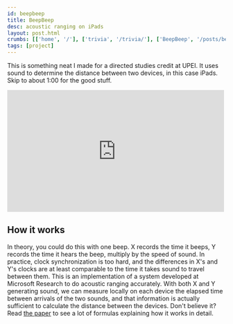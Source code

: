 ```yaml
---
id: beepbeep
title: BeepBeep
desc: acoustic ranging on iPads
layout: post.html
crumbs: [['home', '/'], ['trivia', '/trivia/'], ['BeepBeep', '/posts/beepbeep/']]
tags: [project]
---
```


<p class="section">This is something neat I made for a directed studies credit at UPEI. It uses sound to determine the distance between two devices, in this case iPads. Skip to about 1:00 for the good stuff.</p>
<iframe class="section" src="https://player.vimeo.com/video/82580692?byline=0&portrait=0" width="500" height="281" frameborder="0" webkitallowfullscreen mozallowfullscreen allowfullscreen></iframe>
<h2>How it works</h2>
<p class="section">In theory, you could do this with one beep. X records the time it beeps, Y records the time it hears the beep, multiply by the speed of sound. In practice, clock synchronization is too hard, and the differences in X's and Y's clocks are at least comparable to the time it takes sound to travel between them. This is an implementation of a system developed at Microsoft Research to do acoustic ranging accurately. With both X and Y generating sound, we can measure locally on each device the elapsed time between arrivals of the two sounds, and that information is actually sufficient to calculate the distance between the devices. Don't believe it? Read <a href="http://research.microsoft.com/en-us/projects/BeepBeep/">the paper</a> to see a lot of formulas explaining how it works in detail.</p>
